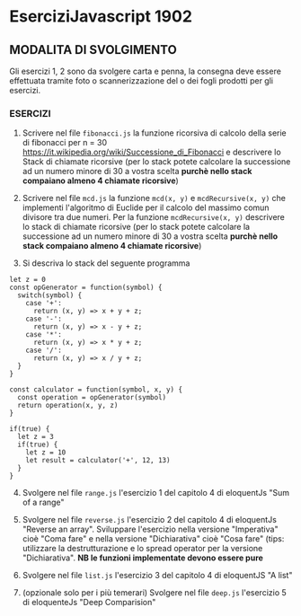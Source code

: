 # EserciziJavascript 1902

## MODALITA DI SVOLGIMENTO
Gli esercizi 1, 2 sono da svolgere carta e penna, la consegna deve essere effettuata tramite foto o scannerizzazione del o dei fogli prodotti per gli esercizi.

### ESERCIZI

1. Scrivere nel file `fibonacci.js` la funzione ricorsiva di calcolo della serie di fibonacci per n = 30 https://it.wikipedia.org/wiki/Successione_di_Fibonacci e descrivere lo Stack di chiamate ricorsive (per lo stack potete calcolare la successione ad un numero minore di 30 a vostra scelta **purchè nello stack compaiano almeno 4 chiamate ricorsive**)

2. Scrivere nel file `mcd.js` la funzione `mcd(x, y)` e `mcdRecursive(x, y)` che implementi l'algoritmo di Euclide per il calcolo del massimo comun divisore tra due numeri. Per la funzione `mcdRecursive(x, y)` descrivere lo stack di chiamate ricorsive (per lo stack potete calcolare la successione ad un numero minore di 30 a vostra scelta **purchè nello stack compaiano almeno 4 chiamate ricorsive**)

3. Si descriva lo stack del seguente programma
```
let z = 0
const opGenerator = function(symbol) {
  switch(symbol) {
    case '+':
      return (x, y) => x + y + z; 
    case '-':
      return (x, y) => x - y + z;
    case '*':
      return (x, y) => x * y + z;
    case '/':
      return (x, y) => x / y + z;
  }
}

const calculator = function(symbol, x, y) {
  const operation = opGenerator(symbol)
  return operation(x, y, z)
}

if(true) {
  let z = 3 
  if(true) {
    let z = 10
    let result = calculator('+', 12, 13)
  }
}
```

4. Svolgere nel file `range.js` l'esercizio 1 del capitolo 4 di eloquentJs "Sum of a range"

5. Svolgere nel file `reverse.js` l'esercizio 2 del capitolo 4 di eloquentJs "Reverse an array". Sviluppare l'esercizio nella versione "Imperativa" cioè "Coma fare" e nella versione "Dichiarativa" cioè "Cosa fare" (tips: utilizzare la destrutturazione e lo spread operator per la versione "Dichiarativa". **NB le funzioni implementate devono essere pure**

5. Svolgere nel file `list.js` l'esercizio 3 del capitolo 4 di eloquentJS "A list"

6. (opzionale solo per i più temerari) Svolgere nel file `deep.js` l'esercizio 5 di eloquenteJs "Deep Comparision"  

